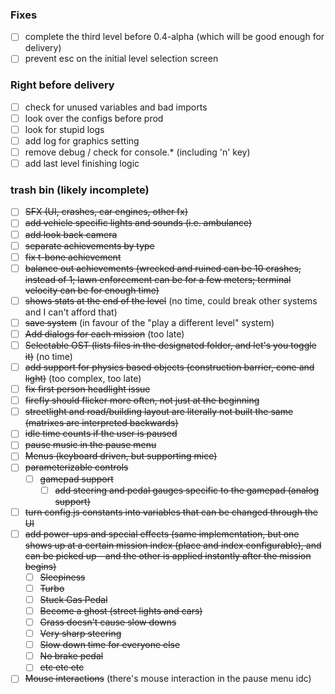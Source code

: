 ### Fixes

- [ ] complete the third level before 0.4-alpha (which will be good enough for delivery)
- [ ] prevent esc on the initial level selection screen

### Right before delivery

- [ ] check for unused variables and bad imports
- [ ] look over the configs before prod
- [ ] look for stupid logs
- [ ] add log for graphics setting
- [ ] remove debug / check for console.* (including 'n' key)
- [ ] add last level finishing logic

### trash bin (likely incomplete)

- [ ] ~~SFX (UI, crashes, car engines, other fx)~~
- [ ] ~~add vehicle specific lights and sounds (i.e. ambulance)~~
- [ ] ~~add look back camera~~
- [ ] ~~separate achievements by type~~
- [ ] ~~fix t-bone achievement~~
- [ ] ~~balance out achievements (wrecked and ruined can be 10 crashes, instead of 1; lawn enforcement can be for a few meters; terminal velocity can be for enough time)~~
- [ ] ~~shows stats at the end of the level~~ (no time, could break other systems and I can't afford that)
- [ ] ~~save system~~ (in favour of the "play a different level" system)
- [ ] ~~Add dialogs for each mission~~ (too late)
- [ ] ~~Selectable OST (lists files in the designated folder, and let's you toggle it)~~ (no time)
- [ ] ~~add support for physics based objects (construction barrier, cone and light)~~ (too complex, too late)
- [ ] ~~fix first person headlight issue~~
- [ ] ~~firefly should flicker more often, not just at the beginning~~
- [ ] ~~streetlight and road/building layout are literally not built the same (matrixes are interpreted backwards)~~
- [ ] ~~idle time counts if the user is paused~~
- [ ] ~~pause music in the pause menu~~
- [ ] ~~Menus (keyboard driven, but supporting mice)~~
- [ ] ~~parameterizable controls~~
    - [ ] ~~gamepad support~~
        - [ ] ~~add steering and pedal gauges specific to the gamepad (analog support)~~
- [ ] ~~turn config.js constants into variables that can be changed through the UI~~
- [ ] ~~add power-ups and special effects (same implementation, but one shows up at a certain mission index (place and index configurable), and can be picked up - and the other is applied instantly after the mission begins)~~
    - [ ] ~~Sleepiness~~
    - [ ] ~~Turbo~~
    - [ ] ~~Stuck Gas Pedal~~
    - [ ] ~~Become a ghost (street lights and cars)~~
    - [ ] ~~Grass doesn't cause slow downs~~
    - [ ] ~~Very sharp steering~~
    - [ ] ~~Slow down time for everyone else~~
    - [ ] ~~No brake pedal~~
    - [ ] ~~etc etc etc~~
- [ ] ~~Mouse interactions~~ (there's mouse interaction in the pause menu idc)